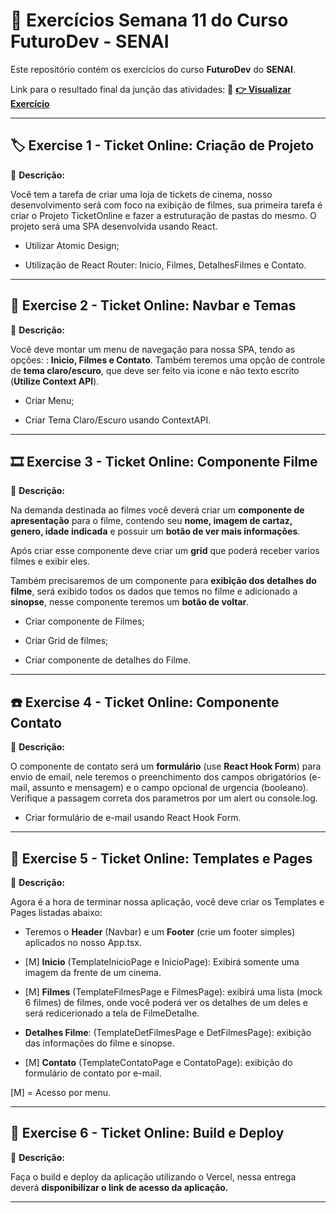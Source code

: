 # 🚀 Exercícios Semana 11 do Curso **FuturoDev** - SENAI

Este repositório contém os exercícios do curso **FuturoDev** do **SENAI**.

Link para o resultado final da junção das atividades:
🔗 **[👉 Visualizar Exercício](https://m1s11.vercel.app/)** 

---

## 🏷️ **Exercise 1 - Ticket Online: Criação de Projeto**
📌 **Descrição:**  

Você tem a tarefa de criar uma loja de tickets de cinema, nosso desenvolvimento será com foco na exibição de filmes, sua primeira tarefa é criar o Projeto TicketOnline e fazer a estruturação de pastas do mesmo. O projeto será uma SPA desenvolvida usando React.

- Utilizar Atomic Design;

- Utilização de React Router: Inicio, Filmes, DetalhesFilmes e Contato.

---

## 📝 **Exercise 2 - Ticket Online: Navbar e Temas**
📌 **Descrição:**  

Você deve montar um menu de navegação para nossa SPA, tendo as opções: : **Inicio, Filmes e Contato**. Também teremos uma opção de controle de **tema claro/escuro**, que deve ser feito via icone e não texto escrito (**Utilize Context API**).

- Criar Menu;

- Criar Tema Claro/Escuro usando ContextAPI.

---

## 🎞️ **Exercise 3 - Ticket Online: Componente Filme**
📌 **Descrição:**  

Na demanda destinada ao filmes você deverá criar um **componente de apresentação** para o filme, contendo seu **nome, imagem de cartaz, genero, idade indicada** e possuir um **botão de ver mais informações**.

Após criar esse componente deve criar um **grid** que poderá receber varios filmes e exibir eles.

Também precisaremos de um componente para **exibição dos detalhes do filme**, será exibido todos os dados que temos no filme e adicionado a **sinopse**, nesse componente teremos um **botão de voltar**.

- Criar componente de Filmes;

- Criar Grid de filmes;

- Criar componente de detalhes do Filme.

---

## ☎️ **Exercise 4 - Ticket Online:  Componente Contato**
📌 **Descrição:**  

O componente de contato será um **formulário** (use **React Hook Form**) para envio de email, nele teremos o preenchimento dos campos obrigatórios (e-mail, assunto e mensagem) e o campo opcional de urgencia (booleano). Verifique a passagem correta dos parametros por um alert ou console.log.

- Criar formulário de e-mail usando React Hook Form.

---

## 📝 **Exercise 5 - Ticket Online:  Templates e Pages**
📌 **Descrição:**  

Agora é a hora de terminar nossa aplicação, você deve criar os Templates e Pages listadas abaixo:

- Teremos o **Header** (Navbar) e um **Footer** (crie um footer simples) aplicados no nosso App.tsx.

- [M] **Inicio** (TemplateInicioPage e InicioPage): Exibirá somente uma imagem da frente de um cinema.

- [M] **Filmes** (TemplateFilmesPage e FilmesPage): exibirá uma lista (mock 6 filmes) de filmes, onde você poderá ver os detalhes de um deles e será redicerionado a tela de FilmeDetalhe.

- **Detalhes Filme**: (TemplateDetFilmesPage e DetFilmesPage): exibição das informações do filme e sinopse.

- [M] **Contato** (TemplateContatoPage e ContatoPage): exibição do formulário de contato por e-mail.

[M] = Acesso por menu.

---

## 📎 **Exercise 6 - Ticket Online:  Build e Deploy**
📌 **Descrição:**  

Faça o build e deploy da aplicação utilizando o Vercel, nessa entrega deverá **disponibilizar o link de acesso da aplicação.**

---
